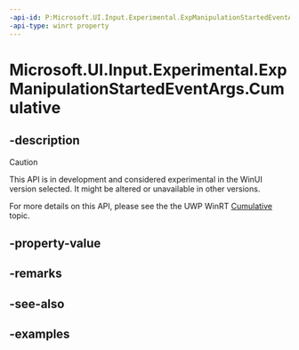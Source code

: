 ```yaml
---
-api-id: P:Microsoft.UI.Input.Experimental.ExpManipulationStartedEventArgs.Cumulative
-api-type: winrt property
---
```


# Microsoft.UI.Input.Experimental.ExpManipulationStartedEventArgs.Cumulative

<!--
public Windows.UI.Input.ManipulationDelta Cumulative { get; }
-->

## -description

> [!CAUTION]
> This API is in development and considered experimental in the WinUI version selected. It might be altered or unavailable in other versions.

For more details on this API, please see the the UWP WinRT [Cumulative](/uwp/api/windows.ui.input.manipulationstartedeventargs.cumulative) topic.

## -property-value

## -remarks

## -see-also

## -examples

